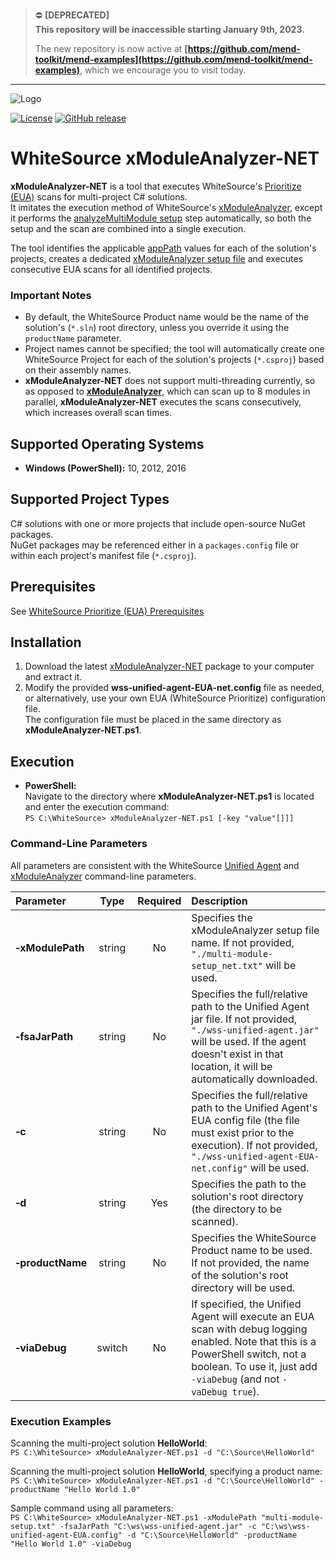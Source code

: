 > :no_entry: **[DEPRECATED]**  
> **This repository will be inaccessible starting January 9th, 2023.**  
> 
> The new repository is now active at **[https://github.com/mend-toolkit/mend-examples](https://github.com/mend-toolkit/mend-examples)**, which we encourage you to visit today.  
---

![Logo](https://whitesource-resources.s3.amazonaws.com/ws-sig-images/Whitesource_Logo_178x44.png)  

[![License](https://img.shields.io/badge/License-Apache%202.0-yellowgreen.svg)](https://opensource.org/licenses/Apache-2.0)
[![GitHub release](https://img.shields.io/github/v/release/whitesource-ft/xModuleAnalyzer-NET.svg?include_prereleases)](https://github.com/whitesource-ft/xModuleAnalyzer-NET/releases/latest)  
# WhiteSource xModuleAnalyzer-NET
**xModuleAnalyzer-NET** is a tool that executes WhiteSource's [Prioritize (EUA)](https://whitesource.atlassian.net/wiki/spaces/WD/pages/1526530201/Scanning+Projects+with+WhiteSource+Prioritize) scans for multi-project C# solutions.  
It imitates the execution method of WhiteSource's [xModuleAnalyzer](https://whitesource.atlassian.net/wiki/spaces/WD/pages/1525416207/Scanning+with+Multi-Module+Analysis), except it performs the [analyzeMultiModule setup](https://whitesource.atlassian.net/wiki/spaces/WD/pages/1525416207/Scanning+with+Multi-Module+Analysis#Setup-File-Structure-%26-Contents) step automatically, so both the setup and the scan are combined into a single execution.  

The tool identifies the applicable [appPath](https://whitesource.atlassian.net/wiki/spaces/WD/pages/1525416207/Scanning+with+Multi-Module+Analysis#Setup-File-Structure-%26-Contents) values for each of the solution's projects, creates a dedicated [xModuleAnalyzer setup file](https://whitesource.atlassian.net/wiki/spaces/WD/pages/1525416207/Scanning+with+Multi-Module+Analysis#Setup-File-Structure-%26-Contents) and executes consecutive EUA scans for all identified projects.  

### Important Notes
- By default, the WhiteSource Product name would be the name of the solution's (`*.sln`) root directory, unless you override it using the `productName` parameter.  
- Project names cannot be specified; the tool will automatically create one WhiteSource Project for each of the solution's projects (`*.csproj`) based on their assembly names.  
- **xModuleAnalyzer-NET** does not support multi-threading currently, so as opposed to [**xModuleAnalyzer**](https://whitesource.atlassian.net/wiki/spaces/WD/pages/1525416207/Scanning+with+Multi-Module+Analysis), which can scan up to 8 modules in parallel, **xModuleAnalyzer-NET** executes the scans consecutively, which increases overall scan times.  

## Supported Operating Systems
- **Windows (PowerShell):**	10, 2012, 2016

## Supported Project Types
C# solutions with one or more projects that include open-source NuGet packages.  
NuGet packages may be referenced either in a `packages.config` file or within each project's manifest file (`*.csproj`).  

## Prerequisites
See [WhiteSource Prioritize (EUA) Prerequisites](https://whitesource.atlassian.net/wiki/spaces/WD/pages/1526530201/Scanning+Projects+with+WhiteSource+Prioritize#Prerequisites)

## Installation
1. Download the latest [xModuleAnalyzer-NET](https://github.com/whitesource-ft/xModuleAnalyzer-NET/releases/latest/download/xModuleAnalyzer-NET.zip) package to your computer and extract it.
2. Modify the provided **wss-unified-agent-EUA-net.config** file as needed, or alternatively, use your own EUA (WhiteSource Prioritize) configuration file.  
   The configuration file must be placed in the same directory as **xModuleAnalyzer-NET.ps1**.  

## Execution
  - **PowerShell:**  
  Navigate to the directory where **xModuleAnalyzer-NET.ps1** is located and enter the execution command:  
  `PS C:\WhiteSource> xModuleAnalyzer-NET.ps1 [-key "value"[]]]`  

### Command-Line Parameters
All parameters are consistent with the WhiteSource [Unified Agent](https://whitesource.atlassian.net/wiki/spaces/WD/pages/1544880156/Unified+Agent+Configuration+Parameters#Configuration-File-Parameters) and [xModuleAnalyzer](https://whitesource.atlassian.net/wiki/spaces/WD/pages/1525416207/Scanning+with+Multi-Module+Analysis#Command-Line-Parameters) command-line parameters.  

| Parameter | Type | Required | Description |
| :--- | :---: | :---: | :--- |
| **&#x2011;xModulePath** | string | No | Specifies the xModuleAnalyzer setup file name. If not provided, `"./multi-module-setup_net.txt"` will be used. |
| **&#x2011;fsaJarPath** | string | No | Specifies the full/relative path to the Unified Agent jar file. If not provided, `"./wss-unified-agent.jar"` will be used. If the agent doesn't exist in that location, it will be automatically downloaded. |
| **&#x2011;c** | string | No | Specifies the full/relative path to the Unified Agent's EUA config file (the file must exist prior to the execution). If not provided, `"./wss-unified-agent-EUA-net.config"` will be used. |
| **&#x2011;d** | string | Yes | Specifies the path to the solution's root directory (the directory to be scanned). |
| **&#x2011;productName** | string | No | Specifies the WhiteSource Product name to be used. If not provided, the name of the solution's root directory will be used. |
| **&#x2011;viaDebug** | switch | No | If specified, the Unified Agent will execute an EUA scan with debug logging enabled. Note that this is a PowerShell switch, not a boolean. To use it, just add `-viaDebug` (and not `-vaDebug true`). |

### Execution Examples
Scanning the multi-project solution **HelloWorld**:  
`PS C:\WhiteSource> xModuleAnalyzer-NET.ps1 -d "C:\Source\HelloWorld"`  
  
Scanning the multi-project solution **HelloWorld**, specifying a product name:  
`PS C:\WhiteSource> xModuleAnalyzer-NET.ps1 -d "C:\Source\HelloWorld" -productName "Hello World 1.0"`  
  
Sample command using all parameters:  
`PS C:\WhiteSource> xModuleAnalyzer-NET.ps1 -xModulePath "multi-module-setup.txt" -fsaJarPath "C:\ws\wss-unified-agent.jar" -c "C:\ws\wss-unified-agent-EUA.config" -d "C:\Source\HelloWorld" -productName "Hello World 1.0" -viaDebug`  
